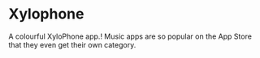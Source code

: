 # Xylophone

A colourful XyloPhone app.! Music apps are so popular on the App Store that they even get their own category.
